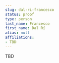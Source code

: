 ```yaml
---
slug: dal-ri-francesco
status: proof
type: person
last_name: Francesco
first_name: Dal Rí
alias: null
affiliations:
- TBD
---
```


TBD

